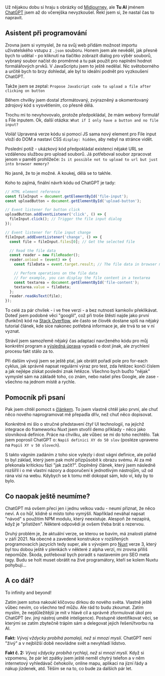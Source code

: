 Už nějakou dobu si hraju s obrázky od [Midjourney](https://www.midjourney.com/), ale **Tu AI** jménem [ChatGPT](https://openai.com/blog/chatgpt) jsem až do včerejška nevyzkoušel. Řekl jsem si, že nastal čas to napravit.

## Asistent při programování

Zrovna jsem si vymyslel, že na svůj web přidám možnost importu uživatelského vstupu z `.json` souboru. Honem jsem ale nevěděl, jak přesně bych to udělal - po kliknutí na tlačítko zobrazit dialog pro výběr souborů, vybraný soubor načíst do proměnné a tu pak použít pro naplnění hodnot formálářových prvků. V JavaScriptu jsem to ještě nedělal. Nic světoborného a určitě bych to brzy dohledal, ale byl to ideální podnět pro vyzkoušení ChatGPT.

Takže jsem se zeptal: `Propose JavaScript code to upload a file after clicking on button`

Během chvilky jsem dostal zformátovaný, zvýrazněný a okomentovaný zdrojový kód s vysvětlením, co přesně dělá.

Trochu mi to nevyhovovalo, protože předpokládal, že mám webový formulář s File inputem. Ok, další otázka: `What if I only have a button and no file input?`

Voilá! Upravená verze kódu si pomocí JS sama nový element pro File input vloží do DOM a nastaví CSS `display: hidden`, aby nebyl na stránce vidět.

Poslední potíž - ukázkový kód předpokládal existenci nějaké URL se vzdálenou službou pro upload souborů. Já potřeboval soubor zpracovat jenom v paměti prohlížeče: `Is it possible not to upload to url but just into browser memory?`

No jasně, že to je možné. A koukej, dělá se to takhle.

Koho to zajímá, finální návrh kódu od ChatGPT je tady:

```js
// HTML element reference
const fileInput = document.getElementById('file-input');
const uploadButton = document.getElementById('upload-button');

// Event listener for button click
uploadButton.addEventListener('click', () => {
  fileInput.click(); // Trigger the file input dialog
});

// Event listener for file input change
fileInput.addEventListener('change', () => {
  const file = fileInput.files[0]; // Get the selected file

  // Read the file data
  const reader = new FileReader();
  reader.onload = (event) => {
    const fileData = event.target.result; // The file data in browser memory

    // Perform operations on the file data
    // For example, you can display the file content in a textarea
    const textarea = document.getElementById('file-content');
    textarea.value = fileData;
  };
  reader.readAsText(file);
});
```

To celé za pár chvilek - i ve free verzi - a bez nutnosti kamkoliv překlikávat. Doteď jsem podobné věci "googlil", což při troše štěstí najde jako první (funkční) kód na [Stack Overflow](https://stackoverflow.com/), ale často se člověk dostane spíš na nějaký tutorial článek, kde sice nakonec potřebná informace je, ale trvá to se v ní vyznat.

Strávil jsem samozřemě nějaký čas adaptací navrženého kódu pro můj konkrétní program a [výsledná úprava](https://github.com/AloisSeckar/WBSC-Scoring/commit/9b8d3c8c03b46750af34cf13666ce796e4b2a776) vypadá o dost jinak, ale zrychlení procesu fakt stálo za to.

Při dalším vývoji jsem se ještě ptal, jak obrátit pořadí pole pro for-each cyklus, jak správně napsat regulární výraz pro test, zda řetězec končí číslem a jak nejlépe získat poslední znak řetězce. Všechno bych buďto "nějak" vymyslel sám na základě toho, co znám, nebo našel přes Google, ale zase - všechno na jednom místě a rychle.

## Pomocník při psaní

Pak jsem chtěl pomoct s [článkem](https://master-coda.netlify.app/article/nuxt-ui). To jsem vlastně chtěl jako první, ale chuť něco nového naprogramovat mě přepadla dřív, než chuť něco dopisovat.

Konkrétně mi šlo o stručné představení čtyř UI technologií, na jejichž integrace do frameworku Nuxt jsem stvořil demo příklady - něco jako slovníková definice. Práce na chvilku, ale vůbec se mi do toho nechtělo. Tak jsem poprosil ChatGPT o: `Napiš definici XY do 50 slov` (posléze upraveno na `Popiš XY v 50 slovech`).

S takto vágním zadáním z toho sice vylezly i dost vágní definice, ale pořád to byl základ, který jsem pak mohl přizpůsobit k obrazu svému. AI za mě překonala kritickou fázi "jak začít?". Doplněný článek, který jsem následně rozšířil i o mé vlastní názory a doporučení k jednotlivým nástrojům, už od rána visí na webu. Kdybych se k tomu měl dokopat sám, kdo ví, kdy by to bylo.

## Co naopak ještě neumíme?

ChatGPT má ovšem přeci jen i jednu velkou vadu - neumí přiznat, že něco neví. A co hůř, klidně si místo toho vymýšlí. Například neváhal napsat "návod" s použitím NPM modulu, který neexistuje. Alespoň že nezapírá, když je "přistižen". Některé odpovědi je ovšem třeba brát s rezervou.

Druhý problém je, že aktuální verze, se kterou se bavím, má znalosti platné v září 2021. Na obecné a zavedené konstrukce v rozšířených programovacích jazycích tedy super, ale s vývojem pro [Nuxt](https://nuxt.com/) verze 3, který byl tou dobou ještě v plenkách v některé z alpha verzí, mi zrovna příliš nepomůže. Škoda, potřeboval bych poradit s nastavením pro SEO meta tagy. Budu se holt muset obrátit na živé programátory, kteří se kolem Nuxtu pohybují...

## A co dál?

To infinity and beyond!

Zatím jsem sotva nakoukl klíčovou dírkou do nového světa. Vlastně ještě vůbec nevím, co všechno teď můžu. Ale rád to budu zkoumat. Zatím myslím, že nejdůležitější je mít v hlavě cíl a správně zformulovat úkol pro ChatGPT (ev. jiný nástroj umělé inteligence). Postupně identifikovat věci, se kterými se zatím zbytečně trápím sám a delegovat jejich řešení/tvorbu na AI.

**Fakt:** _Vývoj vždycky probíhá pomaleji, než si mnozí myslí._ ChatGPT není "živý" a v nejbližší době neovládne svět a nevyhladí lidstvo. 

**Fakt č. 2:** _Vývoj vždycky probíhá rychleji, než si mnozí myslí._ Když si vzpomenu, že pár let zpátky jsem ještě neměl chytrý telefon a v něm internetový vyhledávač čehokoliv, online mapu, aplikaci na jízní řády a nákup jízdenek, atd. Těším se na to, co bude za dalších pár let.
